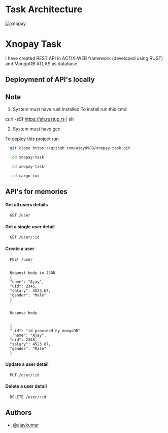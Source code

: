 # Task Architecture
![xnopay](https://user-images.githubusercontent.com/64467997/147384716-3a33ffe2-8477-4d14-86b1-0b02dfc327f4.png)

# Xnopay Task

I have created REST API in ACTIX-WEB framework (developed using RUST) and MongoDB ATLAS as database.


## Deployment of API's  locally
## Note 
1. System must have rust installed
   To install run  this cmd

  curl -sSf https://sh.rustup.rs | sh

2. System must have gcc


To deploy this project run

```bash
  git clone https://github.com/ajay0988/xnopay-task.git
```

```bash
   cd xnopay-task
```
```bash
   cd xnopay-task
```
```bash
   cd cargo run 
```

## API's for memories

#### Get all users details

```http
  GET /user
```

#### Get a single user detail

```http
  GET /user/:id
```
#### Create a user

```http
  POST /user


  Request body in JSON
  {
  "name": "Ajay",
  "uid": 2345,
  "salary": 4523.67,
  "gender": "Male"
  }


  Respnse body


  {
  "_id": "id provided by mongoDB"
   "name": "Ajay",
  "uid": 2345,
  "salary": 4523.67,
  "gender": "Male"
  }
```
#### Update a user detail

```http
  PUT /user/:id
```

#### Delete a user detail

```http
  DELETE /user/:id
```




## Authors

- [@ajaykumar](https://github.com/ajay0988/)

